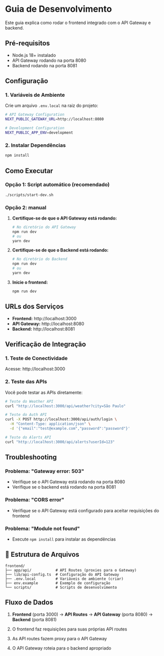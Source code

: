 # Guia de Desenvolvimento

Este guia explica como rodar o frontend integrado com o API Gateway e backend.

## Pré-requisitos

- Node.js 18+ instalado
- API Gateway rodando na porta 8080
- Backend rodando na porta 8081

## Configuração

### 1. Variáveis de Ambiente

Crie um arquivo `.env.local` na raiz do projeto:

```bash
# API Gateway Configuration
NEXT_PUBLIC_GATEWAY_URL=http://localhost:8080

# Development Configuration
NEXT_PUBLIC_APP_ENV=development
```

### 2. Instalar Dependências

```bash
npm install
```

## Como Executar

### Opção 1: Script automático (recomendado)

```bash
./scripts/start-dev.sh
```

### Opção 2: manual

1. **Certifique-se de que o API Gateway está rodando:**
   ```bash
   # No diretório do API Gateway
   npm run dev
   # ou
   yarn dev
   ```

2. **Certifique-se de que o Backend está rodando:**
   ```bash
   # No diretório do Backend
   npm run dev
   # ou
   yarn dev
   ```

3. **Inicie o frontend:**
   ```bash
   npm run dev
   ```

## URLs dos Serviços

- **Frontend:** http://localhost:3000
- **API Gateway:** http://localhost:8080
- **Backend:** http://localhost:8081

## Verificação de Integração

### 1. Teste de Conectividade

Acesse: http://localhost:3000

### 2. Teste das APIs

Você pode testar as APIs diretamente:

```bash
# Teste do Weather API
curl "http://localhost:3000/api/weather?city=São Paulo"

# Teste do Auth API
curl -X POST http://localhost:3000/api/auth/login \
  -H "Content-Type: application/json" \
  -d '{"email":"test@example.com","password":"password"}'

# Teste do Alerts API
curl "http://localhost:3000/api/alerts?userId=123"
```

## Troubleshooting

### Problema: "Gateway error: 503"
- Verifique se o API Gateway está rodando na porta 8080
- Verifique se o backend está rodando na porta 8081

### Problema: "CORS error"
- Verifique se o API Gateway está configurado para aceitar requisições do frontend

### Problema: "Module not found"
- Execute `npm install` para instalar as dependências

## 📁 Estrutura de Arquivos

```
frontend/
├── app/api/           # API Routes (proxies para o Gateway)
├── lib/api-config.ts  # Configuração do API Gateway
├── .env.local         # Variáveis de ambiente (criar)
├── env.example        # Exemplo de configuração
└── scripts/           # Scripts de desenvolvimento
```

## Fluxo de Dados

1. **Frontend** (porta 3000) → **API Routes** → **API Gateway** (porta 8080) → **Backend** (porta 8081)

2. O frontend faz requisições para suas próprias API routes
3. As API routes fazem proxy para o API Gateway
4. O API Gateway roteia para o backend apropriado

